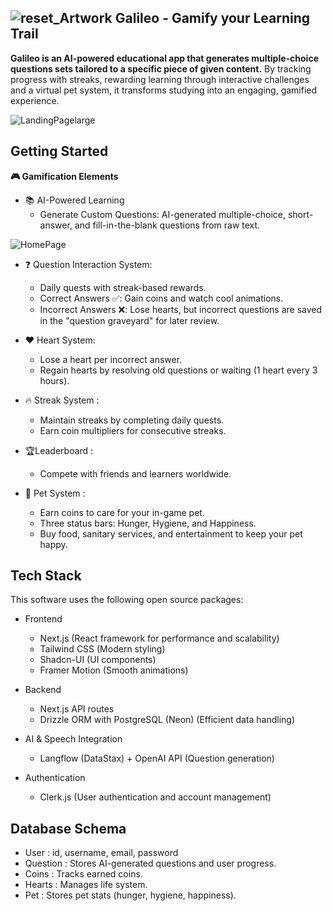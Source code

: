  ## ![reset_Artwork](https://github.com/user-attachments/assets/ec932d14-ae6f-4c99-b2d2-384d906de9e6)   Galileo - Gamify your Learning Trail

**Galileo is an AI-powered educational app that generates multiple-choice questions sets tailored to a specific piece of given content.** By tracking progress with streaks, rewarding learning through interactive challenges and a virtual pet system, it transforms studying into an engaging, gamified experience.  

![LandingPagelarge](https://github.com/user-attachments/assets/1a092416-7a01-4802-967d-9a14f9db8b88)


## Getting Started
**🎮 Gamification Elements**  
- 📚 AI-Powered Learning  
  - Generate Custom Questions: AI-generated multiple-choice, short-answer, and fill-in-the-blank questions from raw text.

![HomePage](https://github.com/user-attachments/assets/fdad01a9-ac58-4fb9-9aa5-67b3bbec13d7)
    
- ❓ Question Interaction System:  
  - Daily quests with streak-based rewards.  
  - Correct Answers ✅: Gain coins and watch cool animations.  
  - Incorrect Answers ❌: Lose hearts, but incorrect questions are saved in the "question graveyard" for later review.  
  
- ❤️ Heart System:  
  - Lose a heart per incorrect answer.  
  - Regain hearts by resolving old questions or waiting (1 heart every 3 hours).  
  
- 🔥 Streak System :  
  - Maintain streaks by completing daily quests.  
  - Earn coin multipliers for consecutive streaks.
  
- 🏆Leaderboard :  
  - Compete with friends and learners worldwide.
  
- 🐾 Pet System :  
  - Earn coins to care for your in-game pet.  
  - Three status bars: Hunger, Hygiene, and Happiness.  
  - Buy food, sanitary services, and entertainment to keep your pet happy.
  


## Tech Stack  
This software uses the following open source packages:
- Frontend  
  - Next.js (React framework for performance and scalability)  
  - Tailwind CSS (Modern styling)  
  - Shadcn-UI (UI components)  
  - Framer Motion (Smooth animations)
  
- Backend  
  - Next.js API routes  
  - Drizzle ORM with PostgreSQL (Neon) (Efficient data handling)
  
- AI & Speech Integration  
  - Langflow (DataStax) + OpenAI API (Question generation)  
  
- Authentication  
  - Clerk.js (User authentication and account management)
  
 ## Database Schema  
  - User     : id, username, email, password  
  - Question : Stores AI-generated questions and user progress.  
  - Coins    : Tracks earned coins.  
  - Hearts   : Manages life system.  
  - Pet      : Stores pet stats (hunger, hygiene, happiness).
